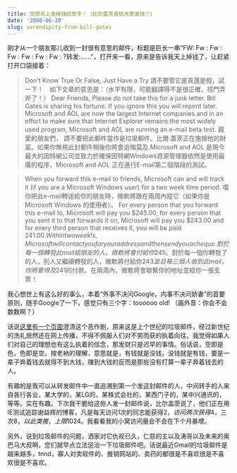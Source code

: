 ```yaml
---
title: 觉得天上会掉钱的举手！（比尔盖茨会给大家发钱？）
date: '2008-06-20'
slug: serendipity-from-bill-gates
---
```


刚才从一个朋友那儿收到一封很有意思的邮件，标题是巨长一串“FW: Fw : Fw : Fw : Fw : Fw : Fw : ?转发:……”，打开来一看，原来是告诉我天上掉钱了，让赶紧打开口袋接着：

> Don't Know True Or False, Just Have a Try
請不要管它是真還是假，試一下！　如下文章的意思是：（水平有限，可能翻譯得不是很正確，班門弄斧了！）
Dear Friends,
Please do not take this for a junk letter. Bill Gates is sharing his fortune. If you ignore this you will repent later. Microsoft and AOL are now the largest Internet companies and in an effort to make sure that Internet Explorer remains the most widely used program, Microsoft and AOL are running an e-mail beta test.
親愛的朋友們，
請不要把此郵件當作是垃圾郵件。比爾.蓋茨正在施捨他的財富。如果你無視此封郵件稍後你將會追悔莫及.Microsoft and AOL 是現今最大的因特網公司並致力於確保因特網Windows資源管理器依然是使用最廣的程序，Microsoft and AOL 正在進行E-mail第二個階段的測試。

> When you forward this e-mail to friends, Microsoft can and will track it (if you are a Microsoft Windows user) for a two week time period.
噹你把此e-mail轉送給你的朋友時，微軟將跟在兩周內蹤它（如果你是Microsoft Windows 的使用者）。
For every person that you forward this e-mail to, Microsoft will pay you $245.00, for every person that you sent it to that forwards it on, Microsoft will pay you $243.00 and for every third person that receives it, you will be paid $241.00. Within two week! s, Microsoft will contact you for your address and then send you a cheque.
對於每一個轉發此mail給朋友的人，微軟將會付給你$245。對於每一個你轉發了的人，別人又繼續轉發的人，微軟將付給你$243並且每三個人收到此mail，你將會得及$241的付款。在兩周內，微軟將會聯繫你的地址並給你一張支票！

我心想世上有这么好的事么，本着“外事不决问Google，内事不决问娇妻”的首要原则，随手Google了一下，感觉只有三个字：toooooo old! （画外音：你会不会数数啊？）

话说[这里有一个页面](http://urbanlegends.about.com/library/blmsaol.htm)澄清这个恶作剧，原来这是上个世纪的垃圾邮件，经过新世纪的洗礼居然还在网上传播，不得不佩服人们对不劳而获的执着向往。我觉得如果人们对自己的理想也有这么执着的信念，那发财只是迟早的事情。俗话说，空即是色，色即是空。按老衲的理解，意思就是，有钱就是没钱，没钱就是有钱，要是一辈子奔着钱去就得不到大钱，赚到大钱的反而是那些没有打算一辈子奔着钱去的人。

有趣的是我可以从转发邮件中一直追溯到第一个发这封邮件的人，中间转手的人来自各行各业，某大学的，某LG的，某株式会社的，某西门子的，某中兴通讯的，等等。实在有趣。下次我干脆给这些人发一封邮件说，比尔盖茨说了，他们正在用IE测试追踪谢益辉的博客，凡是每天访问1次的同志能获得$2，访问两次获得$4，三次$8，以此类推，上限$1024。我看看我的小窝访问量会不会在下个月暴增。

另外，说到垃圾邮件的问题，洒家对它仇视已久，仁慈的主以及涛哥以及未来的奥巴马大叔啊，您们就早点立法惩治一下垃圾邮件吧。话说最近Gmail的垃圾邮件是越来越多，tnnd，寡人对卖软件的、推销网站的、卖药的都很是不喜欢很是不喜欢很是不喜欢。

